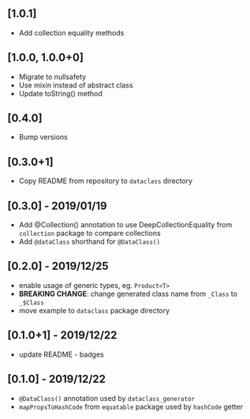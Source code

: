 ## [1.0.1]
* Add collection equality methods

## [1.0.0, 1.0.0+0]
* Migrate to nullsafety
* Use mixin instead of abstract class
* Update toString() method

## [0.4.0]
* Bump versions

## [0.3.0+1]
* Copy README from repository to `dataclass` directory

## [0.3.0] - 2019/01/19
* Add @Collection() annotation to use DeepCollectionEquality from `collection` package to compare collections
* Add `@dataClass` shorthand for `@DataClass()`

## [0.2.0] - 2019/12/25
* enable usage of generic types, eg. `Product<T>`
* **BREAKING CHANGE**: change generated class name from `_Class` to `_$Class`
* move example to `dataclass` package directory

## [0.1.0+1] - 2019/12/22
* update README - badges

## [0.1.0] - 2019/12/22

* `@DataClass()` annotation used by `dataclass_generator`
* `mapPropsToHashCode` from `equatable` package used by `hashCode` getter
